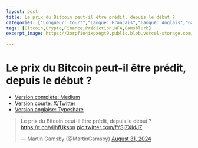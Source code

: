 ```yaml
---
layout: post
title: Le prix du Bitcoin peut-il être prédit, depuis le début ?
categories: ["Longueur: Court","Langue: Français","Langue: Anglais","Gamsblurb"]
tags: [Bitcoin,Crypto,Finance,Prédiction,NFA,Gamsblurb]
excerpt_image: https://2orpfio4ixpxegt9.public.blob.vercel-storage.com/blogPost/cm0i6faj0013wmr0coj23l5d0/preview-image-L5vtElMTNvBkyNPJdDXdwSL5kq3Lza.png
  
---
```


# Le prix du Bitcoin peut-il être prédit, depuis le début ?

- [Version complète: Medium](https://medium.com/@martin.gamsby/le-prix-du-bitcoin-peut-il-%C3%AAtre-pr%C3%A9dit-depuis-le-d%C3%A9but-0b26758898e3)
- [Version courte: X/Twitter](https://x.com/MartinGamsby/status/1829873111346598237)
- [Version anglaise: Typeshare](https://typeshare.co/martingamsby/posts/can-the-bitcoin-price-be-predicted-from-the-beginning)

<blockquote class="twitter-tweet"><p lang="fr" dir="ltr">Le prix du Bitcoin peut-il être prédit, depuis le début ? <a href="https://t.co/vllhfUksbn">https://t.co/vllhfUksbn</a> <a href="https://t.co/fYSjZXIdJZ">pic.twitter.com/fYSjZXIdJZ</a></p>&mdash; Martin Gamsby (@MartinGamsby) <a href="https://twitter.com/MartinGamsby/status/1829873111346598237?ref_src=twsrc%5Etfw">August 31, 2024</a></blockquote> <script async src="https://platform.twitter.com/widgets.js" charset="utf-8"></script> 
